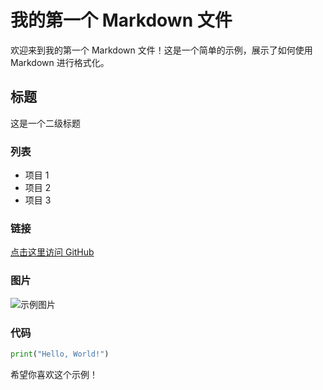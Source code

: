 # 我的第一个 Markdown 文件

欢迎来到我的第一个 Markdown 文件！这是一个简单的示例，展示了如何使用 Markdown 进行格式化。

## 标题

这是一个二级标题

### 列表

- 项目 1
- 项目 2
- 项目 3

### 链接

[点击这里访问 GitHub](https://github.com)

### 图片

![示例图片](https://via.placeholder.com/150)

### 代码

```python
print("Hello, World!")
```

希望你喜欢这个示例！